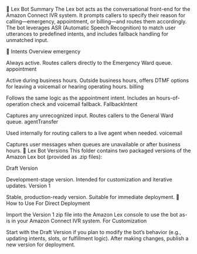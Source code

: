 🤖 Lex Bot Summary
The Lex bot acts as the conversational front-end for the Amazon Connect IVR system.
It prompts callers to specify their reason for calling—emergency, appointment, or billing—and routes them accordingly.
The bot leverages ASR (Automatic Speech Recognition) to match user utterances to predefined intents, and includes fallback handling for unmatched input.

🧠 Intents Overview
emergency

Always active.
Routes callers directly to the Emergency Ward queue.
appointment

Active during business hours.
Outside business hours, offers DTMF options for leaving a voicemail or hearing operating hours.
billing

Follows the same logic as the appointment intent.
Includes an hours-of-operation check and voicemail fallback.
FallbackIntent

Captures any unrecognized input.
Routes callers to the General Ward queue.
agentTransfer

Used internally for routing callers to a live agent when needed.
voicemail

Captures user messages when queues are unavailable or after business hours.
📁 Lex Bot Versions
This folder contains two packaged versions of the Amazon Lex bot (provided as .zip files):

Draft Version

Development-stage version.
Intended for customization and iterative updates.
Version 1

Stable, production-ready version.
Suitable for immediate deployment.
🔧 How to Use
For Direct Deployment

Import the Version 1 zip file into the Amazon Lex console to use the bot as-is in your Amazon Connect IVR system.
For Customization

Start with the Draft Version if you plan to modify the bot’s behavior (e.g., updating intents, slots, or fulfillment logic).
After making changes, publish a new version for deployment.
